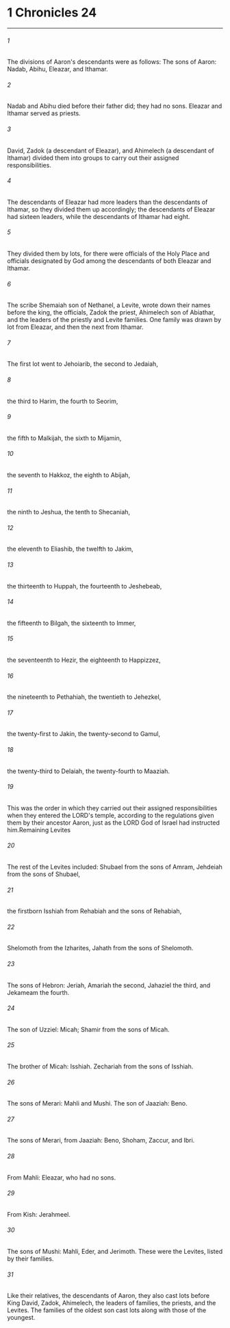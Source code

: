 # 1 Chronicles 24
***



###### 1 
The divisions of Aaron's descendants were as follows: The sons of Aaron: Nadab, Abihu, Eleazar, and Ithamar. 

###### 2 
Nadab and Abihu died before their father did; they had no sons. Eleazar and Ithamar served as priests. 

###### 3 
David, Zadok (a descendant of Eleazar), and Ahimelech (a descendant of Ithamar) divided them into groups to carry out their assigned responsibilities. 

###### 4 
The descendants of Eleazar had more leaders than the descendants of Ithamar, so they divided them up accordingly; the descendants of Eleazar had sixteen leaders, while the descendants of Ithamar had eight. 

###### 5 
They divided them by lots, for there were officials of the Holy Place and officials designated by God among the descendants of both Eleazar and Ithamar. 

###### 6 
The scribe Shemaiah son of Nethanel, a Levite, wrote down their names before the king, the officials, Zadok the priest, Ahimelech son of Abiathar, and the leaders of the priestly and Levite families. One family was drawn by lot from Eleazar, and then the next from Ithamar. 

###### 7 
The first lot went to Jehoiarib, the second to Jedaiah, 

###### 8 
the third to Harim, the fourth to Seorim, 

###### 9 
the fifth to Malkijah, the sixth to Mijamin, 

###### 10 
the seventh to Hakkoz, the eighth to Abijah, 

###### 11 
the ninth to Jeshua, the tenth to Shecaniah, 

###### 12 
the eleventh to Eliashib, the twelfth to Jakim, 

###### 13 
the thirteenth to Huppah, the fourteenth to Jeshebeab, 

###### 14 
the fifteenth to Bilgah, the sixteenth to Immer, 

###### 15 
the seventeenth to Hezir, the eighteenth to Happizzez, 

###### 16 
the nineteenth to Pethahiah, the twentieth to Jehezkel, 

###### 17 
the twenty-first to Jakin, the twenty-second to Gamul, 

###### 18 
the twenty-third to Delaiah, the twenty-fourth to Maaziah. 

###### 19 
This was the order in which they carried out their assigned responsibilities when they entered the LORD's temple, according to the regulations given them by their ancestor Aaron, just as the LORD God of Israel had instructed him.Remaining Levites 

###### 20 
The rest of the Levites included: Shubael from the sons of Amram, Jehdeiah from the sons of Shubael, 

###### 21 
the firstborn Isshiah from Rehabiah and the sons of Rehabiah, 

###### 22 
Shelomoth from the Izharites, Jahath from the sons of Shelomoth. 

###### 23 
The sons of Hebron: Jeriah, Amariah the second, Jahaziel the third, and Jekameam the fourth. 

###### 24 
The son of Uzziel: Micah; Shamir from the sons of Micah. 

###### 25 
The brother of Micah: Isshiah. Zechariah from the sons of Isshiah. 

###### 26 
The sons of Merari: Mahli and Mushi. The son of Jaaziah: Beno. 

###### 27 
The sons of Merari, from Jaaziah: Beno, Shoham, Zaccur, and Ibri. 

###### 28 
From Mahli: Eleazar, who had no sons. 

###### 29 
From Kish: Jerahmeel. 

###### 30 
The sons of Mushi: Mahli, Eder, and Jerimoth. These were the Levites, listed by their families. 

###### 31 
Like their relatives, the descendants of Aaron, they also cast lots before King David, Zadok, Ahimelech, the leaders of families, the priests, and the Levites. The families of the oldest son cast lots along with those of the youngest.
